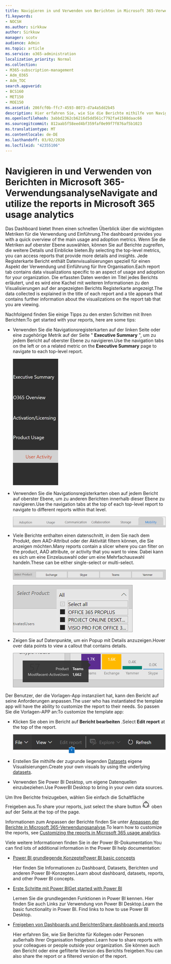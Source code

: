 ```yaml
---
title: Navigieren in und Verwenden von Berichten in Microsoft 365-Verwendungsanalyse
f1.keywords:
- NOCSH
ms.author: sirkkuw
author: Sirkkuw
manager: scotv
audience: Admin
ms.topic: article
ms.service: o365-administration
localization_priority: Normal
ms.collection:
- M365-subscription-management
- Adm_O365
- Adm_TOC
search.appverid:
- BCS160
- MET150
- MOE150
ms.assetid: 286fcf0b-ffc7-4593-8073-d7a4a5dd2b45
description: Hier erfahren Sie, wie Sie die Berichte mithilfe von Navigationsregisterkarten und Filtern anzeigen können.
ms.openlocfilehash: 3abbd2362cb6216d5dd561c7792fa41588daac66
ms.sourcegitcommit: 812aab5f58eed4bf359faf0e99f7f876af5b1023
ms.translationtype: MT
ms.contentlocale: de-DE
ms.lasthandoff: 03/02/2020
ms.locfileid: "42355106"
---
```

# <a name="navigate-and-utilize-the-reports-in-microsoft-365-usage-analytics"></a><span data-ttu-id="ba9ce-103">Navigieren in und Verwenden von Berichten in Microsoft 365-Verwendungsanalyse</span><span class="sxs-lookup"><span data-stu-id="ba9ce-103">Navigate and utilize the reports in Microsoft 365 usage analytics</span></span>

<span data-ttu-id="ba9ce-104">Das Dashboard bietet Ihnen einen schnellen Überblick über die wichtigsten Metriken für die Verwendung und Einführung.</span><span class="sxs-lookup"><span data-stu-id="ba9ce-104">The dashboard provides you with a quick overview of the main usage and adoption metrics.</span></span> <span data-ttu-id="ba9ce-105">Wenn Sie die Metriken auf oberster Ebene auswählen, können Sie auf Berichte zugreifen, die weitere Details und Einblicke bieten.</span><span class="sxs-lookup"><span data-stu-id="ba9ce-105">By selecting the top-level metrics, you can access reports that provide more details and insights.</span></span> <span data-ttu-id="ba9ce-106">Jede Registerkarte Bericht enthält Datenvisualisierungen speziell für einen Aspekt der Verwendung und Einführung für Ihre Organisation.</span><span class="sxs-lookup"><span data-stu-id="ba9ce-106">Each report tab contains data visualizations specific to an aspect of usage and adoption for your organization.</span></span> <span data-ttu-id="ba9ce-107">Die erfassten Daten werden im Titel jedes Berichts erläutert, und es wird eine Kachel mit weiteren Informationen zu den Visualisierungen auf der angezeigten Berichts Registerkarte angezeigt.</span><span class="sxs-lookup"><span data-stu-id="ba9ce-107">The data collected is explained in the title of each report and a tile appears that contains further information about the visualizations on the report tab that you are viewing.</span></span>

<span data-ttu-id="ba9ce-108">Nachfolgend finden Sie einige Tipps zu den ersten Schritten mit Ihren Berichten:</span><span class="sxs-lookup"><span data-stu-id="ba9ce-108">To get started with your reports, here are some tips:</span></span>

- <span data-ttu-id="ba9ce-109">Verwenden Sie die Navigationsregisterkarten auf der linken Seite oder eine zugehörige Metrik auf der Seite " **Executive Summary** ", um zu jedem Bericht auf oberster Ebene zu navigieren.</span><span class="sxs-lookup"><span data-stu-id="ba9ce-109">Use the navigation tabs on the left or on a related metric on the **Executive Summary** page to navigate to each top-level report.</span></span>

    ![Zeigt die Navigationsregisterkarten auf der linken Seite an.](../../media/navigate-usage-analytics1.png)

- <span data-ttu-id="ba9ce-111">Verwenden Sie die Navigationsregisterkarten oben auf jedem Bericht auf oberster Ebene, um zu anderen Berichten innerhalb dieser Ebene zu navigieren.</span><span class="sxs-lookup"><span data-stu-id="ba9ce-111">Use the navigation tabs at the top of each top-level report to navigate to different reports within that level.</span></span>

    ![Zeigt die Navigationsregisterkarten oben in jedem Bericht an.](../../media/navigate-usage-analytics2.png)

- <span data-ttu-id="ba9ce-113">Viele Berichte enthalten einen datenschnitt, in dem Sie nach dem Produkt, dem AAD-Attribut oder der Aktivität filtern können, die Sie anzeigen möchten.</span><span class="sxs-lookup"><span data-stu-id="ba9ce-113">Many reports contain a slicer where you can filter on the product, AAD attribute, or activity that you want to view.</span></span> <span data-ttu-id="ba9ce-114">Dabei kann es sich um eine Einzelauswahl oder um eine Mehrfachauswahl handeln.</span><span class="sxs-lookup"><span data-stu-id="ba9ce-114">These can be either single-select or multi-select.</span></span>

    ![Zeigt einen datenschnitt an.](../../media/navigate-usage-analytics3.png)

    ![Zeigt einen datenschnitt an.](../../media/navigate-usage-analytics4.png)


- <span data-ttu-id="ba9ce-117">Zeigen Sie auf Datenpunkte, um ein Popup mit Details anzuzeigen.</span><span class="sxs-lookup"><span data-stu-id="ba9ce-117">Hover over data points to view a callout that contains details.</span></span>

    ![Zeigt Hover-Beispiel](../../media/navigate-usage-analytics6.png)

<span data-ttu-id="ba9ce-119">Der Benutzer, der die Vorlagen-App instanziiert hat, kann den Bericht auf seine Anforderungen anpassen.</span><span class="sxs-lookup"><span data-stu-id="ba9ce-119">The user who has instantiated the template app will have the ability to customize the report to their needs.</span></span> <span data-ttu-id="ba9ce-120">So passen Sie die Vorlagen-APP an:</span><span class="sxs-lookup"><span data-stu-id="ba9ce-120">To customize the template app:</span></span>

- <span data-ttu-id="ba9ce-121">Klicken Sie oben im Bericht auf **Bericht bearbeiten** .</span><span class="sxs-lookup"><span data-stu-id="ba9ce-121">Select **Edit report** at the top of the report.</span></span>

    ![Zeigt den Bearbeitungs Bericht an.](../../media/navigate-usage-analytics7.png)


- <span data-ttu-id="ba9ce-123">Erstellen Sie mithilfe der zugrunde liegenden [Datasets](usage-analytics-data-model.md) eigene Visualisierungen.</span><span class="sxs-lookup"><span data-stu-id="ba9ce-123">Create your own visuals by using the underlying [datasets](usage-analytics-data-model.md).</span></span>

- <span data-ttu-id="ba9ce-124">Verwenden Sie Power BI Desktop, um eigene Datenquellen einzubeziehen.</span><span class="sxs-lookup"><span data-stu-id="ba9ce-124">Use PowerBI Desktop to bring in your own data sources.</span></span>

<span data-ttu-id="ba9ce-125">Um Ihre Berichte freizugeben, wählen Sie einfach die Schaltfläche Freigeben aus.</span><span class="sxs-lookup"><span data-stu-id="ba9ce-125">To share your reports, just select the share button</span></span> ![Power BI Share icon](../../media/dbb0569d-2013-4f9d-ab9d-d01b09631b92.png) <span data-ttu-id="ba9ce-127">oben auf der Seite.</span><span class="sxs-lookup"><span data-stu-id="ba9ce-127">at the top of the page.</span></span>

<span data-ttu-id="ba9ce-128">Informationen zum Anpassen der Berichte finden Sie unter [Anpassen der Berichte in Microsoft 365-Verwendungsanalyse](customize-reports.md).</span><span class="sxs-lookup"><span data-stu-id="ba9ce-128">To learn how to customize the reports, see [Customizing the reports in Microsoft 365 usage analytics](customize-reports.md).</span></span>

<span data-ttu-id="ba9ce-129">Viele weitere Informationen finden Sie in der Power BI-Dokumentation:</span><span class="sxs-lookup"><span data-stu-id="ba9ce-129">You can find lots of additional information in the Power BI help documentation:</span></span>

- [<span data-ttu-id="ba9ce-130">Power BI grundlegende Konzepte</span><span class="sxs-lookup"><span data-stu-id="ba9ce-130">Power BI basic concepts</span></span>](https://docs.microsoft.com/power-bi/service-basic-concepts)

    <span data-ttu-id="ba9ce-131">Hier finden Sie Informationen zu Dashboard, Datasets, Berichten und anderen Power BI-Konzepten.</span><span class="sxs-lookup"><span data-stu-id="ba9ce-131">Learn about dashboard, datasets, reports, and other Power BI concepts.</span></span>

- [<span data-ttu-id="ba9ce-132">Erste Schritte mit Power BI</span><span class="sxs-lookup"><span data-stu-id="ba9ce-132">Get started with Power BI</span></span>](https://docs.microsoft.com/power-bi/service-get-started?wt.mc_id=O365_Reports_PBI_contentpack)

    <span data-ttu-id="ba9ce-p104">Lernen Sie die grundlegenden Funktionen in Power BI kennen. Hier finden Sie auch Links zur Verwendung von Power BI Desktop.</span><span class="sxs-lookup"><span data-stu-id="ba9ce-p104">Learn the basic functionality in Power BI. Find links to how to use Power BI Desktop.</span></span>

- [<span data-ttu-id="ba9ce-135">Freigeben von Dashboards und Berichten</span><span class="sxs-lookup"><span data-stu-id="ba9ce-135">Share dashboards and reports</span></span>](https://docs.microsoft.com/power-bi/service-share-dashboards)

    <span data-ttu-id="ba9ce-136">Hier erfahren Sie, wie Sie Berichte für Kollegen oder Personen außerhalb Ihrer Organisation freigeben.</span><span class="sxs-lookup"><span data-stu-id="ba9ce-136">Learn how to share reports with your colleagues or people outside your organization.</span></span> <span data-ttu-id="ba9ce-137">Sie können auch den Bericht oder eine gefilterte Version des Berichts freigeben.</span><span class="sxs-lookup"><span data-stu-id="ba9ce-137">You can also share the report or a filtered version of the report.</span></span>
